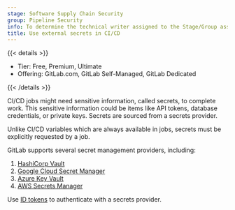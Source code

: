 ```yaml
---
stage: Software Supply Chain Security
group: Pipeline Security
info: To determine the technical writer assigned to the Stage/Group associated with this page, see https://handbook.gitlab.com/handbook/product/ux/technical-writing/#assignments
title: Use external secrets in CI/CD
---
```


{{< details >}}

- Tier: Free, Premium, Ultimate
- Offering: GitLab.com, GitLab Self-Managed, GitLab Dedicated

{{< /details >}}

CI/CD jobs might need sensitive information, called secrets, to complete work.
This sensitive information could be items like API tokens, database credentials, or private keys.
Secrets are sourced from a secrets provider.

Unlike CI/CD variables which are always available in jobs, secrets must be explicitly
requested by a job.

GitLab supports several secret management providers, including:

1. [HashiCorp Vault](hashicorp_vault.md)
1. [Google Cloud Secret Manager](gcp_secret_manager.md)
1. [Azure Key Vault](azure_key_vault.md)
1. [AWS Secrets Manager](aws_secrets_manager.md)

Use [ID tokens](id_token_authentication.md) to authenticate with a secrets provider.
